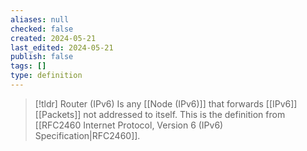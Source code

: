```yaml
---
aliases: null
checked: false
created: 2024-05-21
last_edited: 2024-05-21
publish: false
tags: []
type: definition
---
```

>[!tldr] Router (IPv6)
>Is any [[Node (IPv6)]] that forwards [[IPv6]] [[Packets]] not addressed to itself. This is the definition from [[RFC2460 Internet Protocol, Version 6 (IPv6) Specification|RFC2460]].

